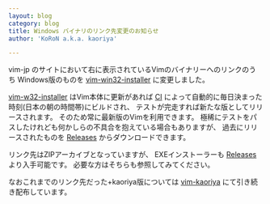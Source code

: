 ```yaml
---
layout: blog
category: blog
title: Windows バイナリのリンク先変更のお知らせ
author: 'KoRoN a.k.a. kaoriya'

---
```


vim-jp のサイトにおいて右に表示されているVimのバイナリーへのリンクのうち
Windows版のものを [vim-win32-installer][vwi] に変更しました。

[vim-w32-installer][vwi] はVim本体に更新があれば [CI][ci] によって自動的に毎日決まった時刻(日本の朝の時間帯)にビルドされ、
テストが完走すれば新たな版としてリリースされます。
そのため常に最新版のVimを利用できます。
極稀にテストをパスしたけれども何かしらの不具合を抱えている場合もありますが、
過去にリリースされたものを [Releases][rels] からダウンロードできます。

リンク先はZIPアーカイブとなっていますが、
EXEインストーラーも [Releases][rels] より入手可能です。
必要な方はそちらも参照してみてください。

なおこれまでのリンク先だった+kaoriya版については [vim-kaoriya][kaoriya] にて引き続き配布しています。

[vwi]:https://github.com/vim/vim-win32-installer
[ci]:https://ci.appveyor.com/project/chrisbra/vim-win32-installer
[rels]:https://github.com/vim/vim-win32-installer/releases
[kaoriya]:https://github.com/koron/vim-kaoriya/releases
[koron]:https://twitter.com/kaoriya
